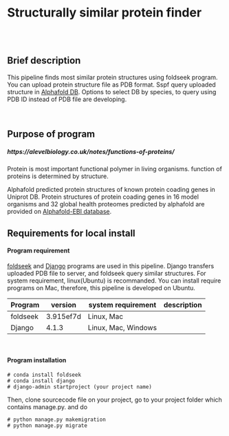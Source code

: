 Structurally similar protein finder
======================================

<br/><br/>

## Brief description

This pipeline finds most similar protein structures using foldseek program. You can upload protein structure file as PDB format. Sspf query uploaded structure in [Alphafold DB](https://alphafold.ebi.ac.uk/). Options to select DB by species, to query using PDB ID instead of PDB file are developing.

<br/>

## Purpose of program


##### https://alevelbiolo<hi>gy.co.uk/notes/functions-of-proteins/

Protein is most important functional polymer in living organisms. function of proteins is determined by structure. 

Alphafold predicted protein structures of known protein coading genes in Uniprot DB. Protein structures of protein coading genes in 16 model organisms and 32 global health proteomes predicted by alphafold are provided on [Alphafold-EBI database](https://alphafold.ebi.ac.uk/download). 



## Requirements for local install


#### Program requirement

[foldseek](https://github.com/steineggerlab/foldseek/blob/master/README.md) and [Django](https://www.djangoproject.com/) programs are used in this pipeline. Django transfers uploaded PDB file to server, and foldseek query similar structures. For system requirement, linux(Ubuntu) is recommanded. You can install require programs on Mac, therefore, this pipeline is developed on Ubuntu.

|Program|version|system requirement|description|
|---|---|---|---|
|foldseek|3.915ef7d|Linux, Mac||
|Django|4.1.3|Linux, Mac, Windows||

<br/>

#### Program installation

    # conda install foldseek
    # conda install django
    # django-admin startproject (your project name)
 
Then, clone sourcecode file on your project, go to your project folder which contains manage.py. and do
 
    # python manage.py makemigration
    # python manage.py migrate



<br/><br/>

